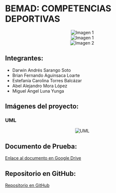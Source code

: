 # **BEMAD: COMPETENCIAS DEPORTIVAS**
<div align="center">
    <img src="https://github.com/BrianFernandoAguinsacaLoarte/PruebaPOO/assets/131829158/6715c1a6-d1b7-4965-ae26-057fb9f7b0d1" alt="Imagen 1">
</div>

<div align="center">
    <img src="https://github.com/BrianFernandoAguinsacaLoarte/PruebaPOO/assets/131829158/6f451f7e-a1d3-447c-a3bc-e1c100745571" alt="Imagen 1">
</div>

<div align="center">
    <img src="https://github.com/BrianFernandoAguinsacaLoarte/PruebaPOO/assets/131829158/016c81ef-c3d4-4862-8275-2ceebd9cb3b2" alt="Imagen 2">
</div>

## Integrantes:

- Darwin Andrés Sarango Soto
- Brian Fernando Aguinsaca Loarte
- Estefanía Carolina Torres Balcázar
- Abel Alejandro Mora López
- Miguel Angel Luna Yunga

## Imágenes del proyecto:

### UML
<div align="center">
    <img src="https://github.com/BrianFernandoAguinsacaLoarte/PruebaPOO/assets/131829158/a9eb638f-42d3-43da-9af7-a12e0fe07ace" alt="UML">
</div>


## Documento de Prueba:

[Enlace al documento en Google Drive](https://drive.google.com/drive/folders/1JNDQEG24IaQpI-EorblGpXLWMFO-iv3X?usp=sharing)

## Repositorio en GitHub:

[Repositorio en GitHub](https://github.com/BrianFernandoAguinsacaLoarte/PruebaPOO.git)

